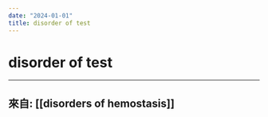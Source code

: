 ```yaml
---
date: "2024-01-01"
title: disorder of test
---
```


# disorder of test


----
來自: [[disorders of hemostasis]]
----
